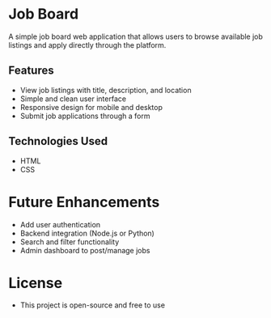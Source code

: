 
# Job Board
A simple job board web application that allows users to browse available job listings and apply directly through the platform.

## Features
- View job listings with title, description, and location
- Simple and clean user interface
- Responsive design for mobile and desktop
- Submit job applications through a form 

## Technologies Used
- HTML
- CSS

# Future Enhancements
- Add user authentication
- Backend integration (Node.js or Python)
- Search and filter functionality
- Admin dashboard to post/manage jobs

# License
- This project is open-source and free to use


